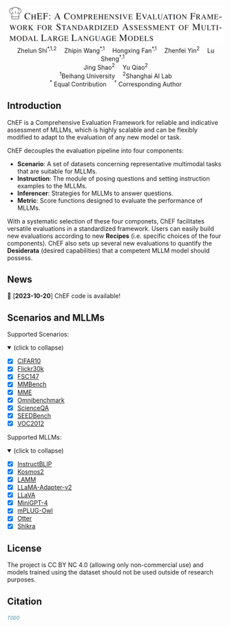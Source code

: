 
<br/>

<div align="center">
    <img src="/logo/ChEF-logo.png"/> <br/>
    
</div>


<div align="center">
    Zhelun Shi<sup>*,1,2</sup>&emsp;
    Zhipin Wang<sup>*,1</sup>&emsp;
    Hongxing Fan<sup>*,1</sup>&emsp;
    Zhenfei Yin<sup>2</sup>&emsp;
    Lu Sheng<sup>†,1</sup>&emsp;
    <br/>
    Jing Shao<sup>2</sup>&emsp;
    Yu Qiao<sup>2</sup>
</div>


<div align="center">
    <sup>1</sup>Beihang University&emsp;
    <sup>2</sup>Shanghai AI Lab
    <br/>
    <sup>*</sup> Equal Contribution&emsp;
    <sup>†</sup> Corresponding Author
</div>

## Introduction
ChEF is a Comprehensive Evaluation Framework for reliable and indicative assessment of MLLMs, which is highly scalable and can be flexibly modified to adapt to the evaluation of any new model or task.

ChEF decouples the evaluation pipeline into four components: 

- **Scenario**: A set of datasets concerning representative multimodal tasks that are suitable for MLLMs.
- **Instruction**: The module of posing questions and setting instruction examples to the MLLMs. 
- **Inferencer**: Strategies for MLLMs to answer questions.
- **Metric**: Score functions designed to evaluate the performance of MLLMs. 

With a systematic selection of these four componets, ChEF facilitates
versatile evaluations in a standardized framework. Users can easily build new evaluations according to new **Recipes** (i.e. specific choices of the four components). ChEF also sets up several new evaluations to quantify the **Desiderata** (desired capabilities) that a competent MLLM model should possess.

## News

📆 [**2023-10-20**] ChEF code is available!

## Scenarios and MLLMs

Supported Scenarios:
<details open>
<summary>(click to collapse)</summary>

- [x] [CIFAR10](https://www.cs.toronto.edu/~kriz/cifar.html)
- [x] [Flickr30k](http://shannon.cs.illinois.edu/DenotationGraph/data/index.html)
- [x] [FSC147](https://github.com/cvlab-stonybrook/LearningToCountEverything)
- [x] [MMBench](https://github.com/open-compass/MMBench)
- [x] [MME](https://github.com/BradyFU/Awesome-Multimodal-Large-Language-Models)
- [x] [Omnibenchmark](https://github.com/ZhangYuanhan-AI/OmniBenchmark)
- [x] [ScienceQA](https://github.com/lupantech/ScienceQA)
- [x] [SEEDBench](https://github.com/AILab-CVC/SEED-Bench)
- [x] [VOC2012](http://host.robots.ox.ac.uk/pascal/VOC/)

</details>


Supported MLLMs:

<details open>
<summary>(click to collapse)</summary>

- [x] [InstructBLIP](https://github.com/salesforce/LAVIS)
- [x] [Kosmos2](https://github.com/microsoft/unilm/tree/master/kosmos-2)
- [x] [LAMM](https://github.com/OpenLAMM/LAMM)
- [x] [LLaMA-Adapter-v2](https://github.com/ml-lab/LLaMA-Adapter-2)
- [x] [LLaVA](https://github.com/haotian-liu/LLaVA)
- [x] [MiniGPT-4](https://github.com/Vision-CAIR/MiniGPT-4)
- [x] [mPLUG-Owl](https://github.com/X-PLUG/mPLUG-Owl)
- [x] [Otter](https://github.com/Luodian/Otter)
- [x] [Shikra](https://github.com/shikras/shikra)

</details>

## License 

The project is CC BY NC 4.0 (allowing only non-commercial use) and models trained using the dataset should not be used outside of research purposes. 

## Citation

```bibtex
TODO
```